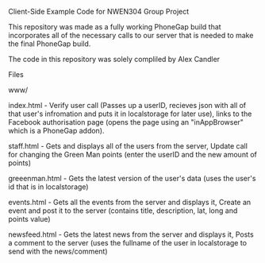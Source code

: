 Client-Side Example Code for NWEN304 Group Project

This repository was made as a fully working PhoneGap build that incorporates all of the necessary calls to our server that is needed to make the final PhoneGap build.

The code in this repository was solely compliled by Alex Candler

Files

www/

  index.html - Verify user call (Passes up a userID, recieves json with all of that user's infromation and puts it in localstorage for later use), links to the Facebook authorisation page (opens the page using an "inAppBrowser" which is a PhoneGap addon).

  staff.html - Gets and displays all of the users from the server, Update call for changing the Green Man points (enter the userID and the new amount of points)

  greeenman.html - Gets the latest version of the user's data (uses the user's id that is in localstorage)

  events.html - Gets all the events from the server and displays it, Create an event and post it to the server (contains title, description, lat, long and points value)

  newsfeed.html - Gets the latest news from the server and displays it, Posts a comment to the server (uses the fullname of the user in localstorage to send with the news/comment)
